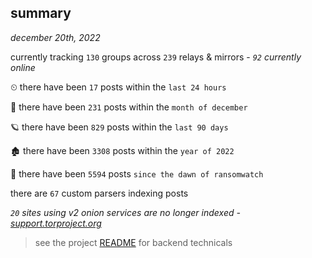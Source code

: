 
## summary
_december 20th, 2022_

currently tracking `130` groups across `239` relays & mirrors - _`92` currently online_

⏲ there have been `17` posts within the `last 24 hours`

🦈 there have been `231` posts within the `month of december`

🪐 there have been `829` posts within the `last 90 days`

🏚 there have been `3308` posts within the `year of 2022`

🦕 there have been `5594` posts `since the dawn of ransomwatch`

there are `67` custom parsers indexing posts

_`20` sites using v2 onion services are no longer indexed - [support.torproject.org](https://support.torproject.org/onionservices/v2-deprecation/)_

> see the project [README](https://github.com/joshhighet/ransomwatch#ransomwatch--) for backend technicals

